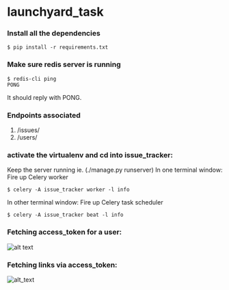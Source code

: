 # launchyard_task

### Install all the dependencies
```
$ pip install -r requirements.txt
```
### Make sure redis server is running
```
$ redis-cli ping
PONG
```
It should reply with PONG.

### Endpoints associated
1) /issues/
2) /users/

### activate the virtualenv and cd into issue_tracker:
Keep the server running ie. (./manage.py runserver)
In one terminal window: Fire up Celery worker
```
$ celery -A issue_tracker worker -l info
```
In other terminal window: Fire up Celery task scheduler
```
$ celery -A issue_tracker beat -l info
```
### Fetching access_token for a user:
![alt text](https://raw.githubusercontent.com/Anubhav722/launchyard_task/master/postman_images/postman_post.png)

### Fetching links via access_token:
![alt_text](https://raw.githubusercontent.com/Anubhav722/launchyard_task/master/postman_images/postman_get.png)
